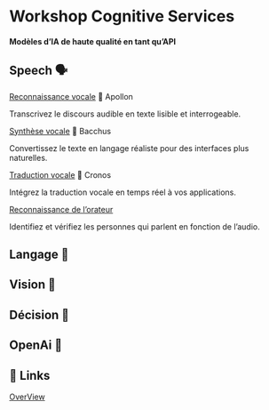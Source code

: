 # Workshop Cognitive Services

#### Modèles d’IA de haute qualité en tant qu’API

## Speech 🗣️

[Reconnaissance vocale](https://azure.microsoft.com/fr-fr/products/cognitive-services/speech-to-text/) 📁 Apollon

Transcrivez le discours audible en texte lisible et interrogeable.

[Synthèse vocale](https://azure.microsoft.com/fr-fr/products/cognitive-services/text-to-speech/) 📁 Bacchus

Convertissez le texte en langage réaliste pour des interfaces plus naturelles.

[Traduction vocale](https://azure.microsoft.com/fr-fr/products/cognitive-services/speech-translation/) 📁 Cronos 

Intégrez la traduction vocale en temps réel à vos applications.

[Reconnaissance de l’orateur](https://azure.microsoft.com/fr-fr/products/cognitive-services/speaker-recognition/) 

Identifiez et vérifiez les personnes qui parlent en fonction de l’audio.


## Langage 👅

## Vision 👀

## Décision 🌲

## OpenAi 🧠

## 🔗 Links
[OverView](https://azure.microsoft.com/fr-fr/products/cognitive-services/#overview)

